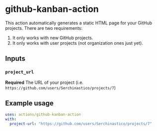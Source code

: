 # github-kanban-action

This action automatically generates a static HTML page for your GitHub projects. There are two requirements:

1. It only works with new GitHub projects.
2. It only works with user projects (not organization ones just yet).

## Inputs

### `project_url`

**Required** The URL of your project (i.e. `https://github.com/users/Serchinastico/projects/7`)

## Example usage

```yaml
uses: actions/github-kanban-action
with:
  project-url: "https://github.com/users/Serchinastico/projects/7"
```
